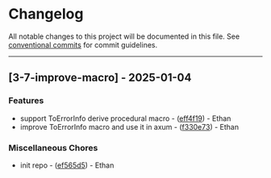# Changelog

All notable changes to this project will be documented in this file. See [conventional commits](https://www.conventionalcommits.org/) for commit guidelines.

---
## [3-7-improve-macro] - 2025-01-04

### Features

- support ToErrorInfo derive procedural macro - ([eff4f19](https://github.com/panda-on/03-error-info.git/commit/eff4f194a3cf0fcb04e6c58134f3ffa5de203fb9)) - Ethan
- improve ToErrorInfo macro and use it in axum - ([f330e73](https://github.com/panda-on/03-error-info.git/commit/f330e73e30d1c43dee6d70c2da920f4c2fa5feb2)) - Ethan

### Miscellaneous Chores

- init repo - ([ef565d5](https://github.com/panda-on/03-error-info.git/commit/ef565d5a0ed165f592893e8327dc90d7e2356c6a)) - Ethan

<!-- generated by git-cliff -->
